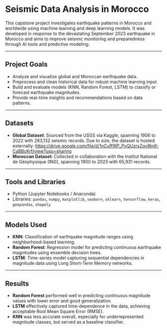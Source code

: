# Seismic Data Analysis in Morocco

This capstone project investigates earthquake patterns in Morocco and worldwide using machine learning and deep learning models. It was developed in response to the devastating September 2023 earthquake in Morocco and aims to improve seismic monitoring and preparedness through AI tools and predictive modeling.

---

## Project Goals

- Analyze and visualize global and Moroccan earthquake data.
- Preprocess and clean historical data for robust machine learning input.
- Build and evaluate models (KNN, Random Forest, LSTM) to classify or forecast earthquake magnitudes.
- Provide real-time insights and recommendations based on data patterns.

---

## Datasets

- **Global Dataset**: Sourced from the USGS via Kaggle, spanning 1906 to 2022 with 283,132 seismic records. Due to size, the dataset is hosted externally: https://drive.google.com/file/d/1nCuffIRP_PvQUzrsZqy8tn6-CaBBcKrf/view?usp=sharing 
- **Moroccan Dataset**: Collected in collaboration with the Institut National de Géophysique (ING), spanning 1900 to 2023 with 65,931 records.

---

## Tools and Libraries

- Python (Jupyter Notebooks / Anaconda)
- Libraries: `pandas`, `numpy`, `matplotlib`, `seaborn`, `sklearn`, `tensorflow`, `keras`, `geopandas`, `shapely`

---

## Models Used

- **KNN**: Classification of earthquake magnitude ranges using neighborhood-based learning.
- **Random Forest**: Regression model for predicting continuous earthquake magnitudes using ensemble decision trees.
- **LSTM**: Time-series model capturing sequential dependencies in magnitude data using Long Short-Term Memory networks.

---

## Results

- **Random Forest** performed well in predicting continuous magnitude values with lower error and good generalization.
- **LSTM** effectively captured time-dependence in the data, achieving acceptable Root Mean Square Error (RMSE).
- **KNN** was less accurate overall, especially for underrepresented magnitude classes, but served as a baseline classifier.
